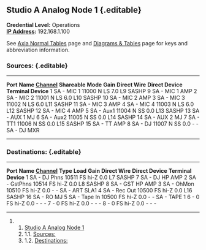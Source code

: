 Studio A Analog Node 1 {.editable}
----------------------

**Credential Level:** Operations\
 **[IP
Address](https://wiki.wmfo.org/index.php?title=Operations/Diagrams_%26_Tables/IP_Address_Space "IP Address Space"):**
192.168.1.100

See [Axia Normal
Tables](https://wiki.wmfo.org/index.php?title=Operations/Diagrams_%26_Tables/Axia_Normal_Tables "Axia Normal Tables")
page and [Diagrams &
Tables](https://wiki.wmfo.org/index.php?title=Operations/Diagrams_%26_Tables "Diagrams & Tables")
page for keys and abbreviation information.

### Sources: {.editable}

  ---------- ------------ ------------------------------------------------------------------------------------------------------------------------- --------------- ---------- ---------- ----------------- ------------------- ---------------------
  **Port**   **Name**     [**Channel**](https://wiki.wmfo.org/index.php?title=Operations/Diagrams_%26_Tables/LW_Address_Space "LW Address Space")   **Shareable**   **Mode**   **Gain**   **Direct Wire**   **Direct Device**   **Terminal Device**
  1          SA - MIC 1   11000                                                                                                                     N               LS         7.0        L9                SASHP 9             SA - MIC 1 AMP
  2          SA - MIC 2   11001                                                                                                                     N               LS         6.0        L10               SASHP 10            SA - MIC 2 AMP
  3          SA - MIC 3   11002                                                                                                                     N               LS         6.0        L11               SASHP 11            SA - MIC 3 AMP
  4          SA - MIC 4   11003                                                                                                                     N               LS         6.0        L12               SASHP 12            SA - MIC 4 AMP
  5          SA - Aux1    11004                                                                                                                     N               SS         0.0        L13               SASHP 13            SA - AUX 1 MJ
  6          SA - Aux2    11005                                                                                                                     N               SS         0.0        L14               SASHP 14            SA - AUX 2 MJ
  7          SA - TT1     11006                                                                                                                     N               SS         0.0        L15               SASHP 15            SA - TT AMP
  8          SA - DJ      11007                                                                                                                     N               SS         0.0        -                 -                   SA - DJ MXR
  ---------- ------------ ------------------------------------------------------------------------------------------------------------------------- --------------- ---------- ---------- ----------------- ------------------- ---------------------

### Destinations: {.editable}

  ---------- -------------- ------------------------------------------------------------------------------------------------------------------------- ---------- ---------- ---------- ----------------- ------------------- ---------------------
  **Port**   **Name**       [**Channel**](https://wiki.wmfo.org/index.php?title=Operations/Diagrams_%26_Tables/LW_Address_Space "LW Address Space")   **Type**   **Load**   **Gain**   **Direct Wire**   **Direct Device**   **Terminal Device**
  1          SA - DJ Phns   10511                                                                                                                     FS         hi-Z       0.0        L7                SASHP 7             SA - DJ HP AMP
  2          SA - GstPhns   10514                                                                                                                     FS         hi-Z       0.0        L8                SASHP 8             SA - GST HP AMP
  3          SA - OhMon     10510                                                                                                                     FS         hi-Z       0.0        -                 -                   SA - ART SLA1
  4          SA - Rec Out   10500                                                                                                                     FS         hi-Z       0.0        L16               SASHP 16            SA - RO MJ
  5          SA - Tape In   10500                                                                                                                     FS         hi-Z       0.0        -                 -                   SA - TAPE 1
  6          -              0                                                                                                                         FS         hi-Z       0.0        -                 -                   -
  7          -              0                                                                                                                         FS         hi-Z       0.0        -                 -                   -
  8          -              0                                                                                                                         FS         hi-Z       0.0        -                 -                   -
  ---------- -------------- ------------------------------------------------------------------------------------------------------------------------- ---------- ---------- ---------- ----------------- ------------------- ---------------------

1.  1. [Studio A Analog Node 1](#Studio_A_Analog_Node_1)
    1.  1.1. [Sources:](#Sources:)
    2.  1.2. [Destinations:](#Destinations:)


